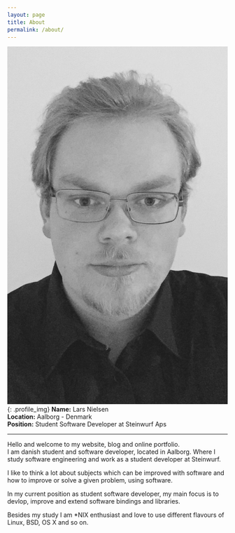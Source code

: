 ```yaml
---
layout: page
title: About
permalink: /about/
---
```


![Lars Profile](/assets/lars.jpg){: .profile_img}
__Name:__ Lars Nielsen <br />
__Location:__ Aalborg - Denmark <br />
__Position:__ Student Software Developer at Steinwurf Aps
<hr />
Hello and welcome to my website, blog and online portfolio. <br />
I am danish student and software developer, located in Aalborg. Where I study software engineering and work as a student developer at Steinwurf.

I like to think a lot about subjects which can be improved with software and how to improve or solve a given problem, using software.

In my current position as student software developer, my main focus is to devlop, improve and extend software bindings and libraries.

Besides my study I am *NIX enthusiast and love to use different flavours of Linux, BSD, OS X and so on.
